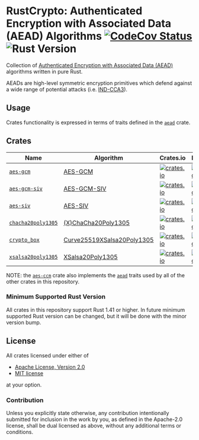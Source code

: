 # RustCrypto: Authenticated Encryption with Associated Data (AEAD) Algorithms [![CodeCov Status][codecov-image]][codecov-link] ![Rust Version][rustc-image]

Collection of [Authenticated Encryption with Associated Data (AEAD)][AEAD]
algorithms written in pure Rust.

AEADs are high-level symmetric encryption primitives which defend against a
wide range of potential attacks (i.e. [IND-CCA3]).

## Usage

Crates functionality is expressed in terms of traits defined in the [`aead`]
crate.

## Crates

| Name                 | Algorithm                    | Crates.io | Documentation | Build |
|----------------------|------------------------------|-----------|---------------|-------|
| [`aes-gcm`]          | [AES-GCM]                    | [![crates.io](https://img.shields.io/crates/v/aes-gcm.svg)](https://crates.io/crates/aes-gcm) | [![Documentation](https://docs.rs/aes-gcm/badge.svg)](https://docs.rs/aes-gcm) | ![aes-gcm](https://github.com/RustCrypto/AEADs/workflows/aes-gcm/badge.svg?branch=master&event=push) |
| [`aes-gcm-siv`]      | [AES-GCM-SIV]                | [![crates.io](https://img.shields.io/crates/v/aes-gcm-siv.svg)](https://crates.io/crates/aes-gcm-siv) | [![Documentation](https://docs.rs/aes-gcm-siv/badge.svg)](https://docs.rs/aes-gcm-siv) | ![aes-gcm-siv](https://github.com/RustCrypto/AEADs/workflows/aes-gcm-siv/badge.svg?branch=master&event=push) |
| [`aes-siv`]          | [AES-SIV]                    | [![crates.io](https://img.shields.io/crates/v/aes-siv.svg)](https://crates.io/crates/aes-siv) | [![Documentation](https://docs.rs/aes-siv/badge.svg)](https://docs.rs/aes-siv) | ![aes-siv](https://github.com/RustCrypto/AEADs/workflows/aes-siv/badge.svg?branch=master&event=push) |
| [`chacha20poly1305`] | [(X)ChaCha20Poly1305]        | [![crates.io](https://img.shields.io/crates/v/chacha20poly1305.svg)](https://crates.io/crates/chacha20poly1305) | [![Documentation](https://docs.rs/chacha20poly1305/badge.svg)](https://docs.rs/chacha20poly1305) | ![chacha20poly1305](https://github.com/RustCrypto/AEADs/workflows/chacha20poly1305/badge.svg?branch=master&event=push)
| [`crypto_box`]       | [Curve25519XSalsa20Poly1305] | [![crates.io](https://img.shields.io/crates/v/crypto_box.svg)](https://crates.io/crates/crypto_box) | [![Documentation](https://docs.rs/crypto_box/badge.svg)](https://docs.rs/crypto_box) | ![crypto_box](https://github.com/RustCrypto/AEADs/workflows/crypto_box/badge.svg?branch=master&event=push) |
| [`xsalsa20poly1305`] | [XSalsa20Poly1305]           | [![crates.io](https://img.shields.io/crates/v/xsalsa20poly1305.svg)](https://crates.io/crates/xsalsa20poly1305) | [![Documentation](https://docs.rs/xsalsa20poly1305/badge.svg)](https://docs.rs/xsalsa20poly1305) | ![xsalsa20poly1305](https://github.com/RustCrypto/AEADs/workflows/xsalsa20poly1305/badge.svg?branch=master&event=push) |

NOTE: the [`aes-ccm`] crate also implements the [`aead`] traits
used by all of the other crates in this repository.

### Minimum Supported Rust Version
All crates in this repository support Rust 1.41 or higher. In future minimum
supported Rust version can be changed, but it will be done with the minor
version bump.

## License

All crates licensed under either of

 * [Apache License, Version 2.0](http://www.apache.org/licenses/LICENSE-2.0)
 * [MIT license](http://opensource.org/licenses/MIT)

at your option.

### Contribution

Unless you explicitly state otherwise, any contribution intentionally submitted
for inclusion in the work by you, as defined in the Apache-2.0 license, shall be
dual licensed as above, without any additional terms or conditions.

[//]: # (badges)

[codecov-image]: https://codecov.io/gh/RustCrypto/AEADs/branch/master/graph/badge.svg
[codecov-link]: https://codecov.io/gh/RustCrypto/AEADs
[rustc-image]: https://img.shields.io/badge/rustc-1.41+-blue.svg

[//]: # (general links)

[AEAD]: https://en.wikipedia.org/wiki/Authenticated_encryption
[IND-CCA3]: https://eprint.iacr.org/2004/272.pdf

[//]: # (crates)

[`aead`]: https://docs.rs/aead
[`aes-ccm`]: https://crates.io/crates/aes-ccm
[`aes-gcm`]: https://github.com/RustCrypto/AEADs/tree/master/aes-gcm
[`aes-gcm-siv`]: https://github.com/RustCrypto/AEADs/tree/master/aes-gcm-siv
[`aes-siv`]: https://github.com/RustCrypto/AEADs/tree/master/aes-siv
[`chacha20poly1305`]: https://github.com/RustCrypto/AEADs/tree/master/chacha20poly1305
[`crypto_box`]: https://github.com/RustCrypto/AEADs/tree/master/crypto_box
[`xsalsa20poly1305`]: https://github.com/RustCrypto/AEADs/tree/master/xsalsa20poly1305 

[//]: # (algorithms)

[AES-GCM]: https://en.wikipedia.org/wiki/Galois/Counter_Mode
[AES-GCM-SIV]: https://en.wikipedia.org/wiki/AES-GCM-SIV
[AES-SIV]: https://github.com/miscreant/meta/wiki/AES-SIV
[(X)ChaCha20Poly1305]: https://tools.ietf.org/html/rfc8439
[Curve25519XSalsa20Poly1305]: https://nacl.cr.yp.to/box.html
[XSalsa20Poly1305]: https://nacl.cr.yp.to/secretbox.html
